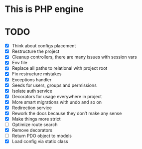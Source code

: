 This is PHP engine
==================

# TODO
- [x] Think about configs placement 
- [x] Restructure the project 
- [x] Cleanup controllers, there are many issues with session vars 
- [x] Env file
- [x] Replace all paths to relational with project root 
- [x] Fix restructure mistakes 
- [x] Exceptions handler
- [x] Seeds for users, groups and permissions
- [x] Isolate auth service
- [x] Decorators for usage everywhere in project
- [x] More smart migrations with undo and so on
- [x] Redirection service
- [x] Rework the docs because they don’t make any sense 
- [x] Make things more strict
- [ ] Optimize route search
- [x] Remove decorators
- [ ] Return PDO object to models
- [x] Load config via static class